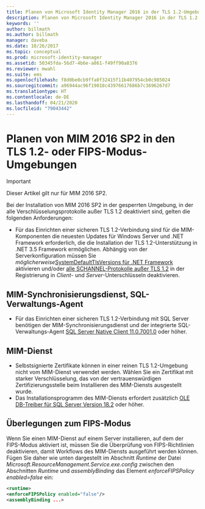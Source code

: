 ```yaml
---
title: Planen von Microsoft Identity Manager 2016 in der TLS 1.2-Umgebung | Microsoft-Dokumentation
description: Planen von Microsoft Identity Manager 2016 in der TLS 1.2-Umgebung
keywords: ''
author: billmath
ms.author: billmath
manager: daveba
ms.date: 10/26/2017
ms.topic: conceptual
ms.prod: microsoft-identity-manager
ms.assetid: 50345fda-56d7-4b6e-a861-f49ff90a8376
ms.reviewer: mwahl
ms.suite: ems
ms.openlocfilehash: f8d0be0cb9ffa0f32415f11b407954cb0c985024
ms.sourcegitcommit: a96944ac96f19018c43976617686b7c3696267d7
ms.translationtype: HT
ms.contentlocale: de-DE
ms.lasthandoff: 04/21/2020
ms.locfileid: "79043442"
---
```

# <a name="planning-mim-2016-sp2-in-tls-12-or-fips-mode-environments"></a>Planen von MIM 2016 SP2 in den TLS 1.2- oder FIPS-Modus-Umgebungen


> [!IMPORTANT]
> Dieser Artikel gilt nur für MIM 2016 SP2.

Bei der Installation von MIM 2016 SP2 in der gesperrten Umgebung, in der alle Verschlüsselungsprotokolle außer TLS 1.2 deaktiviert sind, gelten die folgenden Anforderungen:
- Für das Einrichten einer sicheren TLS 1.2-Verbindung sind für die MIM-Komponenten die neuesten Updates für Windows Server und .NET Framework erforderlich, die die Installation der TLS 1.2-Unterstützung in .NET 3.5 Framework ermöglichen. Abhängig von der Serverkonfiguration müssen Sie *möglicherweise*[SystemDefaultTlsVersions für .NET Framework](https://support.microsoft.com/help/3154520/support-for-tls-system-default-versions-included-in-the-net-framework) aktivieren und/oder [alle SCHANNEL-Protokolle außer TLS 1.2](https://docs.microsoft.com/windows-server/security/tls/tls-registry-settings) in der Registrierung in *Client*- und *Server*-Unterschlüsseln deaktivieren.

## <a name="mim-synchronization-service-sql-ma"></a>MIM-Synchronisierungsdienst, SQL-Verwaltungs-Agent

- Für das Einrichten einer sicheren TLS 1.2-Verbindung mit SQL Server benötigen der MIM-Synchronisierungsdienst und der integrierte SQL-Verwaltungs-Agent [SQL Server Native Client 11.0.7001.0](https://www.microsoft.com/download/details.aspx?id=50402) oder höher.

## <a name="mim-service"></a>MIM-Dienst
- Selbstsignierte Zertifikate können in einer reinen TLS 1.2-Umgebung nicht vom MIM-Dienst verwendet werden. Wählen Sie ein Zertifikat mit starker Verschlüsselung, das von der vertrauenswürdigen Zertifizierungsstelle beim Installieren des MIM-Diensts ausgestellt wurde.
- Das Installationsprogramm des MIM-Diensts erfordert zusätzlich [OLE DB-Treiber für SQL Server Version 18.2](https://www.microsoft.com/download/details.aspx?id=56730) oder höher.

## <a name="fips-mode-considerations"></a>Überlegungen zum FIPS-Modus

Wenn Sie einen MIM-Dienst auf einem Server installieren, auf dem der FIPS-Modus aktiviert ist, müssen Sie die Überprüfung von FIPS-Richtlinien deaktivieren, damit Workflows des MIM-Diensts ausgeführt werden können. Fügen Sie daher wie unten dargestellt im Abschnitt *Runtime* der Datei *Microsoft.ResourceManagement.Service.exe.config* zwischen den Abschnitten *Runtime* und *assemblyBinding* das Element *enforceFIPSPolicy enabled=false* ein:

```XML
<runtime>
<enforceFIPSPolicy enabled="false"/>
<assemblyBinding ...>
```    
